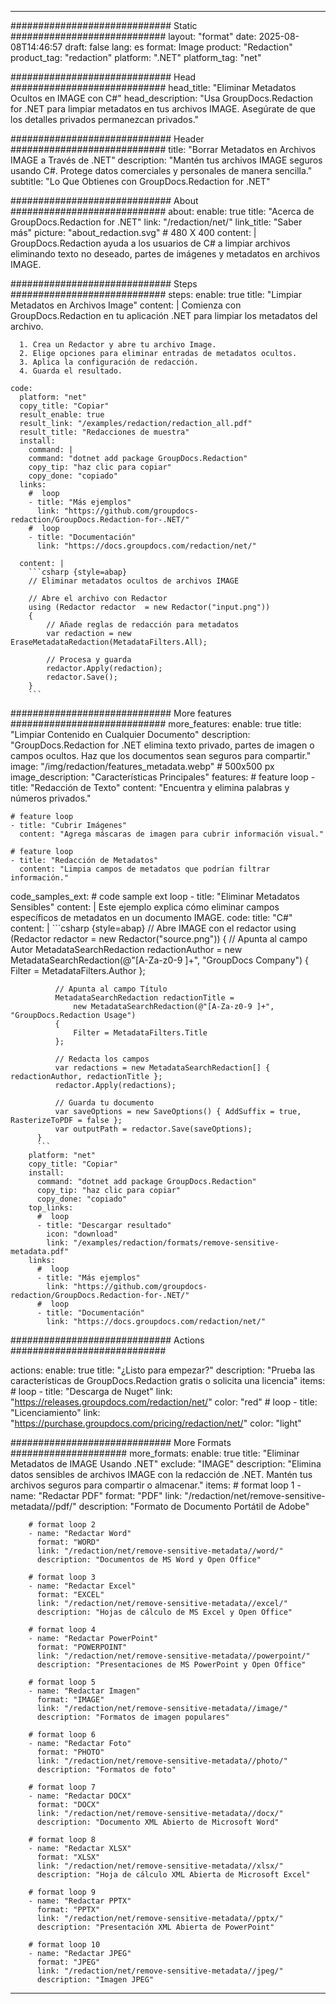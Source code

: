 
---
############################# Static ############################
layout: "format"
date:  2025-08-08T14:46:57
draft: false
lang: es
format: Image
product: "Redaction"
product_tag: "redaction"
platform: ".NET"
platform_tag: "net"

############################# Head ############################
head_title: "Eliminar Metadatos Ocultos en IMAGE con C#"
head_description: "Usa GroupDocs.Redaction for .NET para limpiar metadatos en tus archivos IMAGE. Asegúrate de que los detalles privados permanezcan privados."

############################# Header ############################
title: "Borrar Metadatos en Archivos IMAGE a Través de .NET" 
description: "Mantén tus archivos IMAGE seguros usando C#. Protege datos comerciales y personales de manera sencilla."
subtitle: "Lo Que Obtienes con GroupDocs.Redaction for .NET" 

############################# About ############################
about:
    enable: true
    title: "Acerca de GroupDocs.Redaction for .NET"
    link: "/redaction/net/"
    link_title: "Saber más"
    picture: "about_redaction.svg" # 480 X 400
    content: |
       GroupDocs.Redaction ayuda a los usuarios de C# a limpiar archivos eliminando texto no deseado, partes de imágenes y metadatos en archivos IMAGE.

############################# Steps ############################
steps:
    enable: true
    title: "Limpiar Metadatos en Archivos Image"
    content: |
      Comienza con GroupDocs.Redaction en tu aplicación .NET para limpiar los metadatos del archivo.
      
      1. Crea un Redactor y abre tu archivo Image.
      2. Elige opciones para eliminar entradas de metadatos ocultos.
      3. Aplica la configuración de redacción.
      4. Guarda el resultado.
   
    code:
      platform: "net"
      copy_title: "Copiar"
      result_enable: true
      result_link: "/examples/redaction/redaction_all.pdf"
      result_title: "Redacciones de muestra"
      install:
        command: |
        command: "dotnet add package GroupDocs.Redaction"
        copy_tip: "haz clic para copiar"
        copy_done: "copiado"
      links:
        #  loop
        - title: "Más ejemplos"
          link: "https://github.com/groupdocs-redaction/GroupDocs.Redaction-for-.NET/"
        #  loop
        - title: "Documentación"
          link: "https://docs.groupdocs.com/redaction/net/"
          
      content: |
        ```csharp {style=abap}
        // Eliminar metadatos ocultos de archivos IMAGE

        // Abre el archivo con Redactor
        using (Redactor redactor  = new Redactor("input.png"))
        {
            // Añade reglas de redacción para metadatos
            var redaction = new EraseMetadataRedaction(MetadataFilters.All);
            
            // Procesa y guarda
            redactor.Apply(redaction);
            redactor.Save();
        }
        ```            


############################# More features ############################
more_features:
  enable: true
  title: "Limpiar Contenido en Cualquier Documento"
  description: "GroupDocs.Redaction for .NET elimina texto privado, partes de imagen o campos ocultos. Haz que los documentos sean seguros para compartir."
  image: "/img/redaction/features_metadata.webp" # 500x500 px
  image_description: "Características Principales"
  features:
    # feature loop
    - title: "Redacción de Texto"
      content: "Encuentra y elimina palabras y números privados."

    # feature loop
    - title: "Cubrir Imágenes"
      content: "Agrega máscaras de imagen para cubrir información visual."

    # feature loop
    - title: "Redacción de Metadatos"
      content: "Limpia campos de metadatos que podrían filtrar información."
      
  code_samples_ext:
    # code sample ext loop
    - title: "Eliminar Metadatos Sensibles"
      content: |
        Este ejemplo explica cómo eliminar campos específicos de metadatos en un documento IMAGE.
      code:
        title: "C#"
        content: |
          ```csharp {style=abap}
          //  Abre IMAGE con el redactor
          using (Redactor redactor  = new Redactor("source.png"))
          {
              // Apunta al campo Autor
              MetadataSearchRedaction redactionAuthor = 
                  new MetadataSearchRedaction(@"[A-Za-z0-9 ]+", "GroupDocs Company")
              {
                  Filter = MetadataFilters.Author
              };

              // Apunta al campo Título
              MetadataSearchRedaction redactionTitle = 
                  new MetadataSearchRedaction(@"[A-Za-z0-9 ]+", "GroupDocs.Redaction Usage")
              {
                  Filter = MetadataFilters.Title
              };

              // Redacta los campos
              var redactions = new MetadataSearchRedaction[] { redactionAuthor, redactionTitle };
              redactor.Apply(redactions);

              // Guarda tu documento
              var saveOptions = new SaveOptions() { AddSuffix = true, RasterizeToPDF = false };
              var outputPath = redactor.Save(saveOptions);
          }
          ```
        platform: "net"
        copy_title: "Copiar"
        install:
          command: "dotnet add package GroupDocs.Redaction"
          copy_tip: "haz clic para copiar"
          copy_done: "copiado"
        top_links:
          #  loop
          - title: "Descargar resultado"
            icon: "download"
            link: "/examples/redaction/formats/remove-sensitive-metadata.pdf"
        links:
          #  loop
          - title: "Más ejemplos"
            link: "https://github.com/groupdocs-redaction/GroupDocs.Redaction-for-.NET/"
          #  loop
          - title: "Documentación"
            link: "https://docs.groupdocs.com/redaction/net/"


############################# Actions ############################

actions:
  enable: true
  title: "¿Listo para empezar?"
  description: "Prueba las características de GroupDocs.Redaction gratis o solicita una licencia"
  items:
    #  loop
    - title: "Descarga de Nuget"
      link: "https://releases.groupdocs.com/redaction/net/"
      color: "red"
        #  loop
    - title: "Licenciamiento"
      link: "https://purchase.groupdocs.com/pricing/redaction/net/"
      color: "light"


############################# More Formats #####################
more_formats:
    enable: true
    title: "Eliminar Metadatos de IMAGE Usando .NET"
    exclude: "IMAGE"
    description: "Elimina datos sensibles de archivos IMAGE con la redacción de .NET. Mantén tus archivos seguros para compartir o almacenar."
    items: 
        # format loop 1
        - name: "Redactar PDF"
          format: "PDF"
          link: "/redaction/net/remove-sensitive-metadata//pdf/"
          description: "Formato de Documento Portátil de Adobe"

        # format loop 2
        - name: "Redactar Word"
          format: "WORD"
          link: "/redaction/net/remove-sensitive-metadata//word/"
          description: "Documentos de MS Word y Open Office"
          
        # format loop 3
        - name: "Redactar Excel"
          format: "EXCEL"
          link: "/redaction/net/remove-sensitive-metadata//excel/"
          description: "Hojas de cálculo de MS Excel y Open Office"

        # format loop 4
        - name: "Redactar PowerPoint"
          format: "POWERPOINT"
          link: "/redaction/net/remove-sensitive-metadata//powerpoint/"
          description: "Presentaciones de MS PowerPoint y Open Office"

        # format loop 5
        - name: "Redactar Imagen"
          format: "IMAGE"
          link: "/redaction/net/remove-sensitive-metadata//image/"
          description: "Formatos de imagen populares"

        # format loop 6
        - name: "Redactar Foto"
          format: "PHOTO"
          link: "/redaction/net/remove-sensitive-metadata//photo/"
          description: "Formatos de foto"

        # format loop 7
        - name: "Redactar DOCX"
          format: "DOCX"
          link: "/redaction/net/remove-sensitive-metadata//docx/"
          description: "Documento XML Abierto de Microsoft Word"
          
        # format loop 8
        - name: "Redactar XLSX"
          format: "XLSX"
          link: "/redaction/net/remove-sensitive-metadata//xlsx/"
          description: "Hoja de cálculo XML Abierta de Microsoft Excel"
          
        # format loop 9
        - name: "Redactar PPTX"
          format: "PPTX"
          link: "/redaction/net/remove-sensitive-metadata//pptx/"
          description: "Presentación XML Abierta de PowerPoint"

        # format loop 10
        - name: "Redactar JPEG"
          format: "JPEG"
          link: "/redaction/net/remove-sensitive-metadata//jpeg/"
          description: "Imagen JPEG"


---